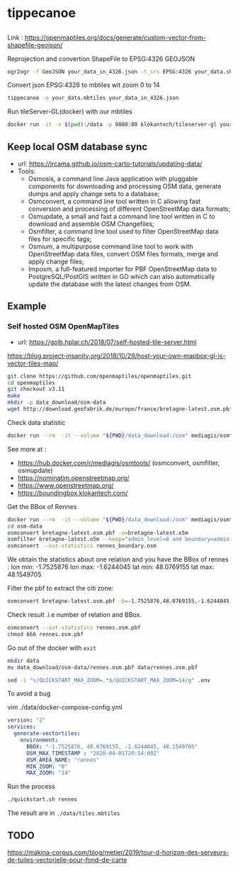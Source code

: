 # tippecanoe

##
Link : https://openmaptiles.org/docs/generate/custom-vector-from-shapefile-geojson/

Reprojection and convertion ShapeFile  to EPSG:4326 GEOJSON

```bash
ogr2ogr -f GeoJSON your_data_in_4326.json -t_srs EPSG:4326 your_data.shp
```

Convert json  EPSG:4326 to mbtiles wit zoom 0 to 14
```bash
tippecanoe -o your_data.mbtiles your_data_in_4326.json
```

Run tileServer-GL(docker) with our mbtiles
```bash
docker run -it -v $(pwd):/data -p 8080:80 klokantech/tileserver-gl your_data.mbtiles
````





## Keep local OSM database sync

- url: https://ircama.github.io/osm-carto-tutorials/updating-data/
- Tools:
  - Osmosis, a command line Java application with pluggable components for downloading and processing OSM data, generate dumps and apply change sets to a database;
  - Osmconvert, a command line tool written in C allowing fast conversion and processing of different OpenStreetMap data formats;
  - Osmupdate, a small and fast a command line tool written in C to download and assemble OSM Changefiles;
  - Osmfilter, a command line tool used to filter OpenStreetMap data files for specific tags;
  - Osmium, a multipurpose command line tool to work with OpenStreetMap data files, convert OSM files formats, merge and apply change files;
  - Imposm, a full-featured importer for PBF OpenStreetMap data to PostgreSQL/PostGIS written in GO which can also automatically update the database with the latest changes from OSM.

## Example

### Self hosted OSM OpenMapTiles

- url: https://golb.hplar.ch/2018/07/self-hosted-tile-server.html

https://blog.project-insanity.org/2018/10/29/host-your-own-mapbox-gl-js-vector-tiles-map/


```bash
git clone https://github.com/openmaptiles/openmaptiles.git
cd openmaptiles
git checkout v3.11
make
mkdir -p data_download/osm-data 
wget http://download.geofabrik.de/europe/france/bretagne-latest.osm.pbf -O ./data_download/osm-data/bretagne-latest.osm.pbf
```


Check data statistic
```bash
docker run --rm  -it --volume "${PWD}/data_download:/osm" mediagis/osmtools osmconvert --out-statistics bretagne-latest.osm.pbf
```
See more at : 
- https://hub.docker.com/r/mediagis/osmtools/  (osmconvert, osmfilter, osmupdate)
- https://nominatim.openstreetmap.org/
- https://www.openstreetmap.org/
- https://boundingbox.klokantech.com/

Get the BBox of Rennes
```bash
docker run --rm  -it --volume "${PWD}/data_download:/osm" mediagis/osmtools /bin/bash
cd osm-data
osmconvert bretagne-latest.osm.pbf -o=bretagne-latest.o5m
osmfilter bretagne-latest.o5m --keep="admin_level=8 and boundary=administrative and name=Rennes" -o=rennes_boundary.osm
osmconvert --out-statistics rennes_boundary.osm
```

We obtain the statistics about one relation and you have the BBox of rennes :
lon min: -1.7525876
lon max: -1.6244045
lat min: 48.0769155
lat max: 48.1549705


Filter the pbf to extract the citi zone:
```bash
osmconvert bretagne-latest.osm.pbf -b=-1.7525876,48.0769155,-1.6244045,48.1549705 -o=rennes.osm.pbf
```

Check result .i.e number of relation and BBox.
```bash
osmconvert --out-statistics rennes.osm.pbf
chmod 666 rennes.osm.pbf
```

Go out of the docker with ```exit```

```bash
mkdir data
mv data_download/osm-data/rennes.osm.pbf data/rennes.osm.pbf

sed -i "s/QUICKSTART_MAX_ZOOM=.*$/QUICKSTART_MAX_ZOOM=14/g" .env
```

To avoid a bug

vim ./data/docker-compose-config.yml
```yml
version: "2"
services:
  generate-vectortiles:
    environment:
      BBOX: "-1.7525876, 48.0769155, -1.6244045, 48.1549705"
      OSM_MAX_TIMESTAMP : "2020-04-01T20:54:00Z"
      OSM_AREA_NAME: "rennes"
      MIN_ZOOM: "0"
      MAX_ZOOM: "14"
```

Run the process

```bash
./quickstart.sh rennes
```

The result are in ```./data/tiles.mbtiles```

## TODO

https://makina-corpus.com/blog/metier/2019/tour-d-horizon-des-serveurs-de-tuiles-vectorielle-pour-fond-de-carte
